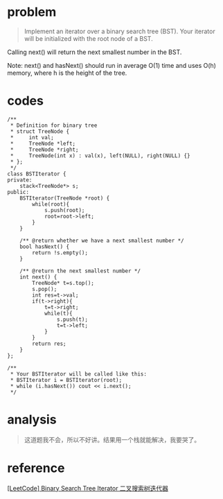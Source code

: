 # problem
>Implement an iterator over a binary search tree (BST). Your iterator will be initialized with the root node of a BST.

Calling next() will return the next smallest number in the BST.

Note: next() and hasNext() should run in average O(1) time and uses O(h) memory, where h is the height of the tree.

# codes
```
/**
 * Definition for binary tree
 * struct TreeNode {
 *     int val;
 *     TreeNode *left;
 *     TreeNode *right;
 *     TreeNode(int x) : val(x), left(NULL), right(NULL) {}
 * };
 */
class BSTIterator {
private:
    stack<TreeNode*> s;
public:
    BSTIterator(TreeNode *root) {
        while(root){
            s.push(root);
            root=root->left;
        }
    }

    /** @return whether we have a next smallest number */
    bool hasNext() {
        return !s.empty();
    }

    /** @return the next smallest number */
    int next() {
        TreeNode* t=s.top();
        s.pop();
        int res=t->val;
        if(t->right){
            t=t->right;
            while(t){
                s.push(t);
                t=t->left;
            }
        }
        return res;
    }
};

/**
 * Your BSTIterator will be called like this:
 * BSTIterator i = BSTIterator(root);
 * while (i.hasNext()) cout << i.next();
 */
```

# analysis
>这道题我不会，所以不好讲。结果用一个栈就能解决，我要哭了。

# reference
[[LeetCode] Binary Search Tree Iterator 二叉搜索树迭代器][1]

[1]: http://www.cnblogs.com/grandyang/p/4231455.html